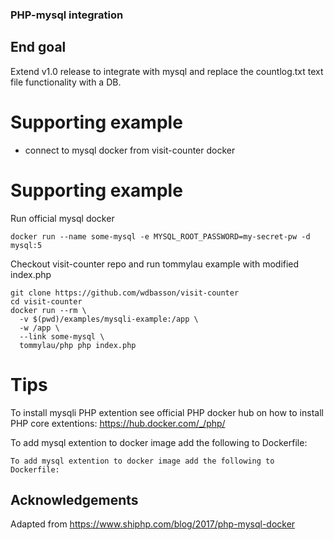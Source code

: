 ### PHP-mysql integration

## End goal
Extend v1.0 release to integrate with mysql and replace the countlog.txt text file functionality with a DB.

# Supporting example
- connect to mysql docker from visit-counter docker

# Supporting example

Run official mysql docker
```
docker run --name some-mysql -e MYSQL_ROOT_PASSWORD=my-secret-pw -d mysql:5
```

Checkout visit-counter repo and run tommylau example with modified index.php
```
git clone https://github.com/wdbasson/visit-counter
cd visit-counter
docker run --rm \
  -v $(pwd)/examples/mysqli-example:/app \
  -w /app \
  --link some-mysql \
  tommylau/php php index.php
  ```
  
  # Tips
  
To install mysqli PHP extention see official PHP docker hub on how to install PHP core extentions: https://hub.docker.com/_/php/

To add mysql extention to docker image add the following to Dockerfile:

```
To add mysql extention to docker image add the following to Dockerfile:
```


## Acknowledgements

Adapted from https://www.shiphp.com/blog/2017/php-mysql-docker

